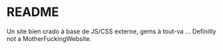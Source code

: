 # README

Un site bien crado à base de JS/CSS externe, gems à tout-va ... Definitly not a MotherFuckingWebsite.
